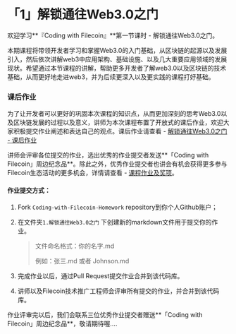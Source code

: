 # 「1」解锁通往Web3.0之门

欢迎学习**『Coding with Filecoin』**第一节课时 - 解锁通往Web3.0之门。

本期课程将带领开发者学习和掌握Web3.0的入门基础，从区块链的起源以及发展引入，然后依次讲解web3中应用架构、基础设施、以及几大重要应用领域的发展现状。希望通过本节课程的讲解，帮助更多开发者了解web3.0以及区块链的技术基础，从而更好地走进web3，并为后续更深入以及更实践的课程打好基础。

### 课后作业

为了让开发者可以更好的巩固本次课程的知识点，从而更加深刻的思考Web3.0以及区块链发展的过程以及意义，讲师为本次课程布置了开放式的课后作业，欢迎大家积极提交作业阐述和表达自己的观点。课后作业请查看 - [解锁通往Web3.0之门 - 课后作业](./0_课后作业.md)

讲师会评审各位提交的作业，选出优秀的作业提交者发送**「Coding with Filecoin」周边纪念品**。除此之外，优秀作业提交者也讲会有机会获得更多参与Filecoin生态活动的更多机会，详情请查看 - [课程作业及奖项](../README.md#作业及奖项)。

#### 作业提交方式：

1. Fork `Coding-with-Filecoin-Homework` repository到你个人Github账户；

2. 在文件夹`1.解锁通往Web3.0之门` 下创建新的markdown文件用于提交你的作业。

   > 文件命名格式：你的名字.md
   >
   > 例如：张三.md 或者 Johnson.md

3. 完成作业以后，通过Pull Request提交作业合并到该代码库。

4. 讲师以及Filecoin技术推广工程师会评审所有提交的作业，并合并到该代码库。

作业评审完以后，我们会联系三位优秀作业提交者赠送**「Coding with Filecoin」周边纪念品**，敬请期待喔....

